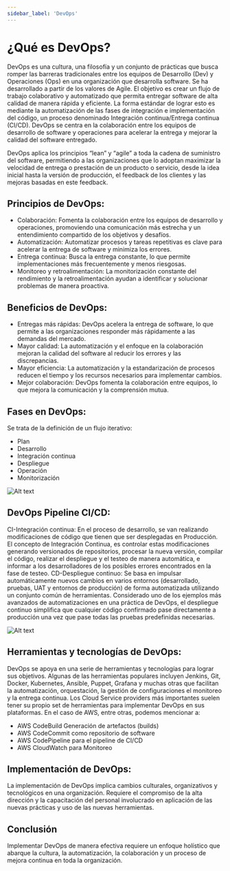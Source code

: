 ```yaml
---
sidebar_label: 'DevOps'
---
```


# ¿Qué es DevOps?

DevOps es una cultura, una filosofía y un conjunto de prácticas que busca romper las barreras tradicionales entre los equipos de Desarrollo (Dev) y Operaciones (Ops) en una organización que desarrolla software. Se ha desarrollado a partir de los valores de Agile. El objetivo es crear un flujo de trabajo colaborativo y automatizado que permita entregar software de alta calidad de manera rápida y eficiente. La forma estándar de lograr esto es mediante la automatización de las fases de integración e implementación del código, un proceso denominado Integración continua/Entrega continua (CI/CD).
DevOps se centra en la colaboración entre los equipos de desarrollo de software y operaciones para acelerar la entrega y mejorar la calidad del software entregado.

DevOps aplica los principios “lean” y “agile” a toda la cadena de suministro del software, permitiendo a las organizaciones que lo adoptan maximizar la velocidad de entrega o prestación de un producto o servicio, desde la idea
inicial hasta la versión de producción, el feedback de los clientes y las mejoras basadas en este feedback.

## Principios de DevOps:

- Colaboración: Fomenta la colaboración entre los equipos de desarrollo y operaciones, promoviendo una comunicación más estrecha y un entendimiento compartido de los objetivos y desafíos.
- Automatización: Automatizar procesos y tareas repetitivas es clave para acelerar la entrega de software y minimiza los errores.
- Entrega continua: Busca la entrega constante, lo que permite implementaciones más frecuentemente y menos riesgosas.
- Monitoreo y retroalimentación: La monitorización constante del rendimiento y la retroalimentación ayudan a identificar y solucionar problemas de manera proactiva.

## Beneficios de DevOps:

- Entregas más rápidas: DevOps acelera la entrega de software, lo que permite a las organizaciones responder más rápidamente a las demandas del mercado.
- Mayor calidad: La automatización y el enfoque en la colaboración mejoran la calidad del software al reducir los errores y las discrepancias.
- Mayor eficiencia: La automatización y la estandarización de procesos reducen el tiempo y los recursos necesarios para implementar cambios.
- Mejor colaboración: DevOps fomenta la colaboración entre equipos, lo que mejora la comunicación y la comprensión mutua.

## Fases en DevOps:

Se trata de la definición de un flujo iterativo:
- Plan
- Desarrollo
- Integración continua
- Despliegue
- Operación
- Monitorización
  
![Alt text](https://www.tibco.com/sites/tibco/files/media_entity/2021-04/Dev-ops-01.svg "Ciclo DevOps")


## DevOps Pipeline CI/CD:

CI-Integración continua: En el proceso de desarrollo, se van realizando modificaciones de código que tienen que ser desplegadas en Producción. El concepto de Integración Continua, es controlar estas modificaciones generando versionados de repositorios, procesar la nueva versión, compilar el código, realizar el despliegue y el testeo de manera automática, e informar a los desarrolladores de los posibles errores encontrados en la fase de testeo.
CD-Despliegue continuo: Se basa en impulsar automáticamente nuevos cambios en varios entornos (desarrollado, pruebas, UAT y entornos de producción) de forma automatizada utilizando un conjunto común de herramientas. Considerado uno de los ejemplos más avanzados de automatizaciones en una práctica de DevOps,  el despliegue continuo simplifica que cualquier código confirmado pase directamente a producción una vez que pase todas las pruebas predefinidas necesarias.

![Alt text](https://marvel-b1-cdn.bc0a.com/f00000000236551/dt-cdn.net/wp-content/uploads/2021/04/atlassian_perform21_devops_pipeline.png "CI-DC pipeline")


## Herramientas y tecnologías de DevOps:

DevOps se apoya en una serie de herramientas y tecnologías para lograr sus objetivos. Algunas de las herramientas populares incluyen Jenkins, Git, Docker, Kubernetes, Ansible, Puppet, Grafana y muchas otras que facilitan la automatización, orquestación, la gestión de configuraciones el monitoreo y la entrega continua.
Los Cloud Service providers más importantes suelen tener su propio set de herramientas para implementar DevOps en sus plataformas.
En el caso de AWS, entre otras, podemos mencionar a: 
- AWS CodeBuild Generación de artefactos (builds)
- AWS CodeCommit como repositorio de software
- AWS CodePipeline para el pipeline de CI/CD
- AWS CloudWatch para Monitoreo 

## Implementación de DevOps:

La implementación de DevOps implica cambios culturales, organizativos y tecnológicos en una organización. Requiere el compromiso de la alta dirección y la capacitación del personal involucrado en aplicación de las nuevas prácticas y uso de las nuevas herramientas.

## Conclusión
Implementar DevOps de manera efectiva requiere un enfoque holístico que abarque la cultura, la automatización, la colaboración y un proceso de mejora continua en toda la organización.
